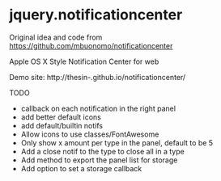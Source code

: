 jquery.notificationcenter
=========================

Original idea and code from
  https://github.com/mbuonomo/notificationcenter

Apple OS X Style Notification Center for web

Demo site: http://thesin-.github.io/notificationcenter/

TODO
* callback on each notification in the right panel
* add better default icons
* add default/builtin notifs
* Allow icons to use classes/FontAwesome
* Only show x amount per type in the panel, default to be 5
* Add a close notif to the type to close all in a type
* Add method to export the panel list for storage
* Add option to set a storage callback
